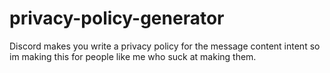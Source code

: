 # privacy-policy-generator
Discord makes you write a privacy policy for the message content intent so im making this for people like me who suck at making them.

